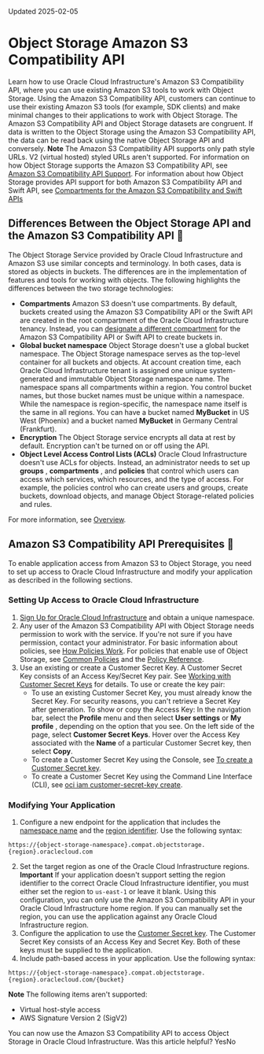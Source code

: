 Updated 2025-02-05
# Object Storage Amazon S3 Compatibility API
Learn how to use Oracle Cloud Infrastructure's Amazon S3 Compatibility API, where you can use existing Amazon S3 tools to work with Object Storage.
Using the Amazon S3 Compatibility API, customers can continue to use their existing Amazon S3 tools (for example, SDK clients) and make minimal changes to their applications to work with Object Storage. The Amazon S3 Compatibility API and Object Storage datasets are congruent. If data is written to the Object Storage using the Amazon S3 Compatibility API, the data can be read back using the native Object Storage API and conversely.
**Note**
The Amazon S3 Compatibility API supports only path style URLs. V2 (virtual hosted) styled URLs aren't supported.
For information on how Object Storage supports the Amazon S3 Compatibility API, see [Amazon S3 Compatibility API Support](https://docs.oracle.com/en-us/iaas/Content/Object/Tasks/s3compatibleapi_topic-Amazon_S3_Compatibility_API_Support.htm#s3-api-support "Learn about how Object Storage supports Amazon S3 Compatibility API.").
For information about how Object Storage provides API support for both Amazon S3 Compatibility API and Swift API, see [Compartments for the Amazon S3 Compatibility and Swift APIs](https://docs.oracle.com/en-us/iaas/Content/Object/Tasks/designatingcompartments.htm#compartments-s3-swift "Learn about how Object Storage provides API support for both Amazon S3 Compatibility API and Swift API. You can choose the default the compartment where this data is stored.")
## Differences Between the Object Storage API and the Amazon S3 Compatibility API 🔗 
The Object Storage Service provided by Oracle Cloud Infrastructure and Amazon S3 use similar concepts and terminology. In both cases, data is stored as objects in buckets. The differences are in the implementation of features and tools for working with objects. 
The following highlights the differences between the two storage technologies:
  * **Compartments**
Amazon S3 doesn't use compartments. By default, buckets created using the Amazon S3 Compatibility API or the Swift API are created in the root compartment of the Oracle Cloud Infrastructure tenancy. Instead, you can [designate a different compartment](https://docs.oracle.com/iaas/Content/Object/Tasks/designatingcompartments.htm) for the Amazon S3 Compatibility API or Swift API to create buckets in.
  * **Global bucket namespace**
Object Storage doesn't use a global bucket namespace. The Object Storage namespace serves as the top-level container for all buckets and objects. At account creation time, each Oracle Cloud Infrastructure tenant is assigned one unique system-generated and immutable Object Storage namespace name. The namespace spans all compartments within a region. You control bucket names, but those bucket names must be unique within a namespace. While the namespace is region-specific, the namespace name itself is the same in all regions. You can have a bucket named **MyBucket** in US West (Phoenix) and a bucket named **MyBucket** in Germany Central (Frankfurt).
  * **Encryption**
The Object Storage service encrypts all data at rest by default. Encryption can't be turned on or off using the API.
  * **Object Level Access Control Lists (ACLs)**
Oracle Cloud Infrastructure doesn't use ACLs for objects. Instead, an administrator needs to set up **groups** , **compartments** , and **policies** that control which users can access which services, which resources, and the type of access. For example, the policies control who can create users and groups, create buckets, download objects, and manage Object Storage-related policies and rules. 


For more information, see [Overview](https://docs.oracle.com/en-us/iaas/Content/Object/Concepts/objectstorageoverview.htm#overview "Learn how to use Object Storage to store and easily access an unlimited amount of data at low cost.").
## Amazon S3 Compatibility API Prerequisites 🔗 
To enable application access from Amazon S3 to Object Storage, you need to set up access to Oracle Cloud Infrastructure and modify your application as described in the following sections. 
### Setting Up Access to Oracle Cloud Infrastructure
  1. [Sign Up for Oracle Cloud Infrastructure](https://docs.oracle.com/iaas/Content/GSG/Tasks/signingup.htm) and obtain a unique namespace.
  2. Any user of the Amazon S3 Compatibility API with Object Storage needs permission to work with the service. If you're not sure if you have permission, contact your administrator. For basic information about policies, see [How Policies Work](https://docs.oracle.com/iaas/Content/Identity/Concepts/policies.htm). For policies that enable use of Object Storage, see [Common Policies](https://docs.oracle.com/iaas/Content/Identity/Concepts/commonpolicies.htm) and the [Policy Reference](https://docs.oracle.com/iaas/Content/Identity/Reference/policyreference.htm).
  3. Use an existing or create a Customer Secret Key. A Customer Secret Key consists of an Access Key/Secret Key pair. See [Working with Customer Secret Keys](https://docs.oracle.com/iaas/Content/Identity/access/managing-user-credentials.htm#Working2) for details. To use or create the key pair:
     * To use an existing Customer Secret Key, you must already know the Secret Key. For security reasons, you can't retrieve a Secret Key after generation. To show or copy the Access Key: In the navigation bar, select the **Profile** menu and then select **User settings** or **My profile** , depending on the option that you see. On the left side of the page, select **Customer Secret Keys**. Hover over the Access Key associated with the **Name** of a particular Customer Secret key, then select **Copy**.
     * To create a Customer Secret Key using the Console, see [To create a Customer Secret key](https://docs.oracle.com/iaas/Content/Identity/Tasks/managingcredentials.htm#create-secret-key). 
     * To create a Customer Secret Key using the Command Line Interface (CLI), see [oci iam customer-secret-key create](https://docs.oracle.com/iaas/tools/oci-cli/latest/oci_cli_docs/cmdref/iam/customer-secret-key/create.html).


### Modifying Your Application
  1. Configure a new endpoint for the application that includes the [namespace name](https://docs.oracle.com/en-us/iaas/Content/Object/Tasks/understandingnamespaces.htm#namespaces "Learn about how to access and use your namespace for running Object Storage tasks.") and the [region identifier](https://docs.oracle.com/iaas/Content/General/Concepts/regions.htm). Use the following syntax:
```
https://{object-storage-namespace}.compat.objectstorage.{region}.oraclecloud.com
```

  2. Set the target region as one of the Oracle Cloud Infrastructure regions.
**Important** If your application doesn't support setting the region identifier to the correct Oracle Cloud Infrastructure identifier, you must either set the region to `us-east-1` or leave it blank. Using this configuration, you can only use the Amazon S3 Compatibility API in your Oracle Cloud Infrastructure home region. If you can manually set the region, you can use the application against any Oracle Cloud Infrastructure region.
  3. Configure the application to use the [Customer Secret key](https://docs.oracle.com/iaas/Content/Identity/Tasks/managingcredentials.htm#create-secret-key). The Customer Secret Key consists of an Access Key and Secret Key. Both of these keys must be supplied to the application.
  4. Include path-based access in your application. Use the following syntax:
```
https://{object-storage-namespace}.compat.objectstorage.{region}.oraclecloud.com/{bucket}
```



**Note**
The following items aren't supported:
  * Virtual host-style access
  * AWS Signature Version 2 (SigV2)


You can now use the Amazon S3 Compatibility API to access Object Storage in Oracle Cloud Infrastructure.
Was this article helpful?
YesNo


